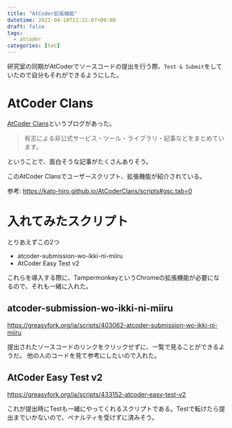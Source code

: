 ```yaml
---
title: "AtCoder拡張機能"
datetime: 2022-04-18T11:31:07+09:00
draft: false
tags: 
  - atcoder
categories: [tec]
---
```


研究室の同期がAtCoderでソースコードの提出を行う際、`Test & Submit`をしていたので自分もそれができるようにした。

# AtCoder Clans

[AtCoder Clans](https://kato-hiro.github.io/AtCoderClans/#gsc.tab=0)というブログがあった。

> 有志による非公式サービス・ツール・ライブラリ・記事などをまとめています。

ということで、面白そうな記事がたくさんありそう。

このAtCoder Clansでユーザースクリプト、拡張機能が紹介されている。

参考: https://kato-hiro.github.io/AtCoderClans/scripts#gsc.tab=0

# 入れてみたスクリプト

とりあえずこの2つ

- atcoder-submission-wo-ikki-ni-miiru
- AtCoder Easy Test v2

これらを導入する際に、TampermonkeyというChromeの拡張機能が必要になるので、それも一緒に入れた。

## atcoder-submission-wo-ikki-ni-miiru

https://greasyfork.org/ja/scripts/403062-atcoder-submission-wo-ikki-ni-miiru

提出されたソースコードのリンクをクリックせずに、一覧で見ることができるようだ。
他の人のコードを見て参考にしたいので入れた。

## AtCoder Easy Test v2

https://greasyfork.org/ja/scripts/433152-atcoder-easy-test-v2

これが提出時にTestも一緒にやってくれるスクリプトである。Testで転けたら提出までいかないので、ペナルティを受けずに済みそう。